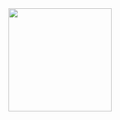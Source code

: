  <div>
   <img align="center" height='205px' src="https://stat.leftover.cn/bbdc?userId=25923054&nickname=zz&hide_border=true" />
 </div>
